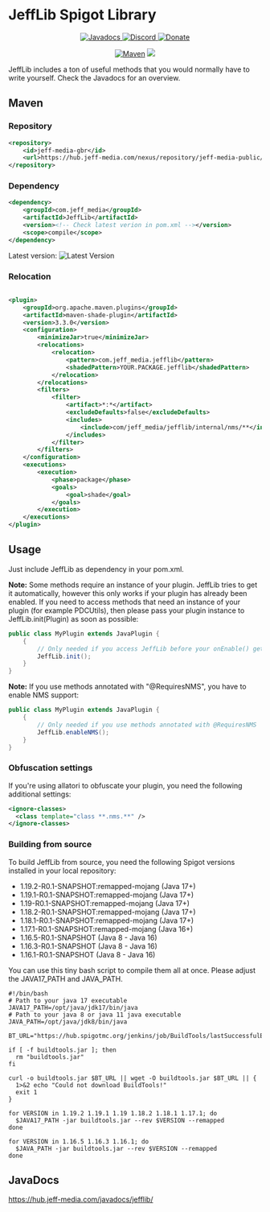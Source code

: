 # JeffLib Spigot Library

<!--- Buttons start -->
<p align="center">
  <a href="https://hub.jeff-media.com/javadocs/jefflib/">
    <img src="https://static.jeff-media.com/img/button_javadocs.png?3" alt="Javadocs">
  </a>
  <a href="https://discord.jeff-media.com/">
    <img src="https://static.jeff-media.com/img/button_discord.png?3" alt="Discord">
  </a>
  <a href="https://paypal.me/mfnalex">
    <img src="https://static.jeff-media.com/img/button_donate.png?3" alt="Donate">
  </a>
</p>
<!--- Buttons end -->

<p align="center">
<a href="https://hub.jeff-media.com/nexus/#browse/browse:jeff-media-public:com%2Fjeff_media%2FJeffLib">
  <img src="https://img.shields.io/maven-metadata/v?metadataUrl=https%3A%2F%2Fhub.jeff-media.com%2Fnexus%2Frepository%2Fjeff-media-public%2Fcom%2Fjeff_media%2FJeffLib%2Fmaven-metadata.xml" alt="Maven" /></a>
<img src="https://img.shields.io/github/last-commit/jeff-media-gbr/jefflib" />
</p>

JeffLib includes a ton of useful methods that you would normally have to write yourself. Check the Javadocs for an
overview.

## Maven

### Repository

```xml
<repository>
    <id>jeff-media-gbr</id>
    <url>https://hub.jeff-media.com/nexus/repository/jeff-media-public/</url>
</repository>
```

### Dependency

```xml
<dependency>
    <groupId>com.jeff_media</groupId>
    <artifactId>JeffLib</artifactId>
    <version><!-- Check latest verion in pom.xml --></version>
    <scope>compile</scope>
</dependency>
```

Latest version: ![Latest Version](https://img.shields.io/maven-metadata/v?metadataUrl=https%3A%2F%2Fhub.jeff-media.com%2Fnexus%2Frepository%2Fjeff-media-public%2Fcom%2Fjeff_media%2FJeffLib%2Fmaven-metadata.xml) 

### Relocation

```xml

<plugin>
    <groupId>org.apache.maven.plugins</groupId>
    <artifactId>maven-shade-plugin</artifactId>
    <version>3.3.0</version>
    <configuration>
        <minimizeJar>true</minimizeJar>
        <relocations>
            <relocation>
                <pattern>com.jeff_media.jefflib</pattern>
                <shadedPattern>YOUR.PACKAGE.jefflib</shadedPattern>
            </relocation>
        </relocations>
        <filters>
            <filter>
                <artifact>*:*</artifact>
                <excludeDefaults>false</excludeDefaults>
                <includes>
                    <include>com/jeff_media/jefflib/internal/nms/**</include>
                </includes>
            </filter>
        </filters>
    </configuration>
    <executions>
        <execution>
            <phase>package</phase>
            <goals>
                <goal>shade</goal>
            </goals>
        </execution>
    </executions>
</plugin>
```

## Usage

Just include JeffLib as dependency in your pom.xml.

**Note:** Some methods require an instance of your plugin. JeffLib tries to get it automatically, however this only
works if your plugin has already been enabled. If you need to access methods that need an instance of your plugin (for
example PDCUtils), then please pass your plugin instance to JeffLib.init(Plugin) as soon as possible:

```java
public class MyPlugin extends JavaPlugin {
    {
        // Only needed if you access JeffLib before your onEnable() gets called
        JeffLib.init();
    }
}
```

**Note:** If you use methods annotated with "@RequiresNMS", you have to enable NMS support:

```java
public class MyPlugin extends JavaPlugin {
    {
        // Only needed if you use methods annotated with @RequiresNMS
        JeffLib.enableNMS();
    }
}
```

### Obfuscation settings

If you're using allatori to obfuscate your plugin, you need the following additional settings:

```xml
<ignore-classes>
  <class template="class **.nms.**" />
</ignore-classes>
```

### Building from source
To build JeffLib from source, you need the following Spigot versions installed in your local repository:

  - 1.19.2-R0.1-SNAPSHOT:remapped-mojang (Java 17+)
  - 1.19.1-R0.1-SNAPSHOT:remapped-mojang (Java 17+)
  - 1.19-R0.1-SNAPSHOT:remapped-mojang (Java 17+)
  - 1.18.2-R0.1-SNAPSHOT:remapped-mojang (Java 17+)
  - 1.18.1-R0.1-SNAPSHOT:remapped-mojang (Java 17+)
  - 1.17.1-R0.1-SNAPSHOT:remapped-mojang (Java 16+)
  - 1.16.5-R0.1-SNAPSHOT (Java 8 - Java 16)
  - 1.16.3-R0.1-SNAPSHOT (Java 8 - Java 16)
  - 1.16.1-R0.1-SNAPSHOT (Java 8 - Java 16)

You can use this tiny bash script to compile them all at once. Please adjust the JAVA17_PATH and JAVA_PATH.

```shell
#!/bin/bash
# Path to your java 17 executable
JAVA17_PATH=/opt/java/jdk17/bin/java
# Path to your java 8 or java 11 java executable
JAVA_PATH=/opt/java/jdk8/bin/java

BT_URL="https://hub.spigotmc.org/jenkins/job/BuildTools/lastSuccessfulBuild/artifact/target/BuildTools.jar"

if [ -f buildtools.jar ]; then
  rm "buildtools.jar"
fi
  
curl -o buildtools.jar $BT_URL || wget -O buildtools.jar $BT_URL || {
  1>&2 echo "Could not download BuildTools!"
  exit 1
} 

for VERSION in 1.19.2 1.19.1 1.19 1.18.2 1.18.1 1.17.1; do
  $JAVA17_PATH -jar buildtools.jar --rev $VERSION --remapped
done

for VERSION in 1.16.5 1.16.3 1.16.1; do
  $JAVA_PATH -jar buildtools.jar --rev $VERSION --remapped
done
```

## JavaDocs

https://hub.jeff-media.com/javadocs/jefflib/
